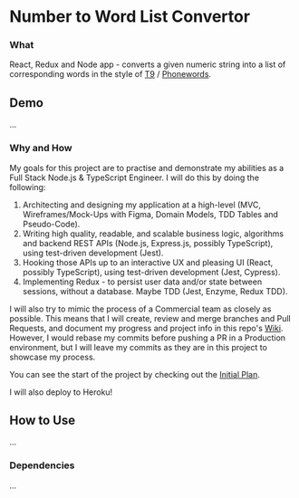 # Number to Word List Convertor

### What

React, Redux and Node app - converts a given numeric string into a list of corresponding words in the style of [T9](<https://en.wikipe.ia.org/wiki/T9_(predictive_text)>) / [Phonewords](https://en.wikipedia.org/wiki/Phoneword).

## Demo

...

### Why and How

My goals for this project are to practise and demonstrate my abilities as a Full Stack Node.js & TypeScript Engineer. I will do this by doing the following:

1. Architecting and designing my application at a high-level (MVC, Wireframes/Mock-Ups with Figma, Domain Models, TDD Tables and Pseudo-Code).
2. Writing high quality, readable, and scalable business logic, algorithms and backend REST APIs (Node.js, Express.js, possibly TypeScript), using test-driven development (Jest).
3. Hooking those APIs up to an interactive UX and pleasing UI (React, possibly TypeScript), using test-driven development (Jest, Cypress).
4. Implementing Redux - to persist user data and/or state between sessions, without a database. Maybe TDD (Jest, Enzyme, Redux TDD).

I will also try to mimic the process of a Commercial team as closely as possible. This means that I will create, review and merge branches and Pull Requests, and document my progress and project info in this repo's [Wiki](https://github.com/jai-jk/number-to-word-list-convertor/wiki). However, I would rebase my commits before pushing a PR in a Production environment, but I will leave my commits as they are in this project to showcase my process.

You can see the start of the project by checking out the [Initial Plan](https://github.com/jai-jk/number-to-word-list-convertor/wiki/Initial-Plan).

I will also deploy to Heroku!

## How to Use

...

### Dependencies

...
